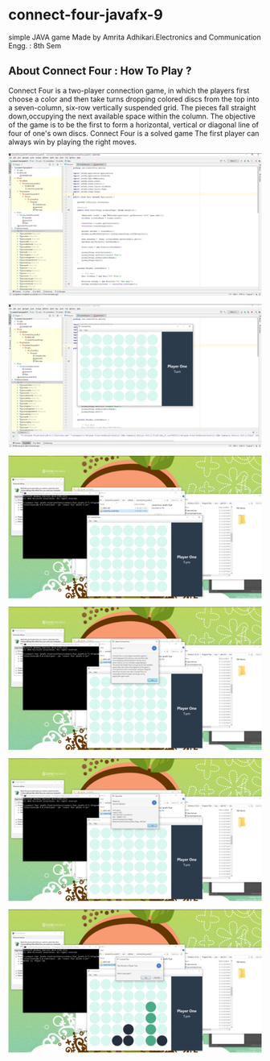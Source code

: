 # connect-four-javafx-9
simple JAVA game Made by Amrita Adhikari.Electronics and Communication Engg. : 8th Sem

## About Connect Four : How To Play ?
Connect Four is a two-player connection game, in which the players first choose a color and then take turns dropping colored discs from the top into a seven-column, six-row vertically suspended grid. The pieces fall straight down,occupying the next available space within the column. The objective of the game is to be the first to form a horizontal, vertical or diagonal line of four of one's own discs. Connect Four is a solved game The first player can always win by playing the right moves.

![1.png](https://github.com/04amrita/connect-four-javafx-9/blob/main/blob/C%20(1).png?raw=true)

![2.png](https://github.com/04amrita/connect-four-javafx-9/blob/main/blob/C%20(2).png?raw=true)

![3.png](https://github.com/04amrita/connect-four-javafx-9/blob/main/blob/C%20(3).png?raw=true)

![4.png](https://github.com/04amrita/connect-four-javafx-9/blob/main/blob/C%20(4).png?raw=true)

![5.png](https://github.com/04amrita/connect-four-javafx-9/blob/main/blob/C%20(5).png?raw=true)

![6.png](https://github.com/04amrita/connect-four-javafx-9/blob/main/blob/C%20(6).png?raw=true)

